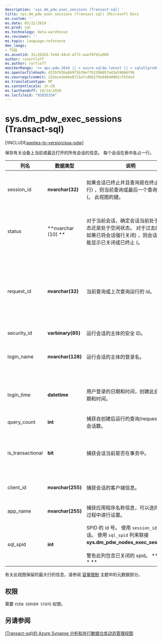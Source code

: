```yaml
---
description: 'sys.dm_pdw_exec_sessions (Transact-sql) '
title: sys.dm_pdw_exec_sessions (Transact-sql) |Microsoft Docs
ms.custom: ''
ms.date: 03/22/2019
ms.prod: sql
ms.technology: data-warehouse
ms.reviewer: ''
ms.topic: language-reference
dev_langs:
- TSQL
ms.assetid: 31c262b3-7e4d-44c4-af71-aaef0fd1a980
author: ronortloff
ms.author: rortloff
monikerRange: '>= aps-pdw-2016 || = azure-sqldw-latest || = sqlallproducts-allversions'
ms.openlocfilehash: d155f836abb975b39ef7b2396057a43e59686f9b
ms.sourcegitcommit: 22dacedeb6e8721e7cdb6279a946d4002cfb5da3
ms.translationtype: MT
ms.contentlocale: zh-CN
ms.lasthandoff: 10/14/2020
ms.locfileid: "92035334"
---
```

# <a name="sysdm_pdw_exec_sessions-transact-sql"></a>sys.dm_pdw_exec_sessions (Transact-sql) 
[!INCLUDE[applies-to-version/asa-pdw](../../includes/applies-to-version/asa-pdw.md)]

  保存有关设备上当前或最近打开的所有会话的信息。 每个会话在表中各占一行。  
  
|列名|数据类型|说明|范围|  
|-----------------|---------------|-----------------|-----------|  
|session_id|**nvarchar(32)**|如果会话已终止并且查询是在终止时执行) ，则当前查询或最后一个查询的 id 将 (。 此视图的键。|在系统中的所有会话中是唯一的。|  
|status|**nvarchar (10) **|对于当前会话，确定会话当前处于活动状态还是处于空闲状态。 对于过去的会话，如果已将会话强行关闭) ，则会话状态可能显示已关闭或已终止 (。|"活动"、"已关闭"、"空闲"、"已终止"|  
|request_id|**nvarchar(32)**|当前查询或上次查询运行的 id。|系统中所有请求都是唯一的。 如果未运行任何，则为 Null。|  
|security_id|**varbinary(85)**|运行会话的主体的安全 ID。||  
|login_name|**nvarchar(128)**|运行会话的主体的登录名。|符合用户命名约定的任何字符串。|  
|login_time|**datetime**|用户登录的日期和时间，创建此会话的日期和时间。|当前时间之前有效的 **日期** 时间。|  
|query_count|**int**|捕获自创建后运行的查询/requeststhis 会话数。|大于或等于0。|  
|is_transactional|**bit**|捕获会话当前是否在事务中。|对于自动提交，为 0; 对于事务，则为1。|  
|client_id|**nvarchar(255)**|捕获会话的客户端信息。|任何有效的字符串。|  
|app_name|**nvarchar(255)**|捕获应用程序名称信息，可以选择在连接过程中进行设置。|任何有效的字符串。|  
|sql_spid|**int**|SPID 的 id 号。 使用 `session_id` 此会话。 使用 `sql_spid` 列来联接 **sys.dm_pdw_nodes_exec_sessions**。<br /><br /> 警告此列包含已关闭的 spid。 ** \* \* \* \* **||  
  
 有关此视图保留的最大行的信息，请参阅 [容量限制](/azure/sql-data-warehouse/sql-data-warehouse-service-capacity-limits#metadata) 主题中的元数据部分。  
  
## <a name="permissions"></a>权限  
 需要 `VIEW SERVER STATE` 权限。  
  
## <a name="see-also"></a>另请参阅  
 [&#40;Transact-sql&#41;的 Azure Synapse 分析和并行数据仓库动态管理视图 ](../../relational-databases/system-dynamic-management-views/sql-and-parallel-data-warehouse-dynamic-management-views.md)  
  
  
